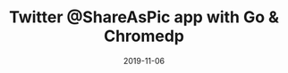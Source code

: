 ---
title: "Twitter @ShareAsPic app with Go & Chromedp"
date: 2019-11-06
affiliatelink: "https://dev.to/ahmedash95/twitter-shareaspic-app-with-go-chromedp-2kl9"
---